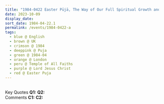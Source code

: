 ```yaml
---
title: "1984-0422 Easter Pūjā, The Way of Our Full Spiritual Growth and Sahaja Penance, Temple of All Faiths (now demolished, 11c Pond St), Belsize Park, Hampstead, London, UK"
date: 2023-10-09
display_date: 
sort_date: 1984-04-22.1
permalink: /events/1984-0422-a
tags:
  - blue @ English
  - brown @ UK
  - crimson @ 1984
  - deeppink @ Puja
  - green @ 1984-04
  - orange @ London
  - peru @ Temple of All Faiths
  - purple @ Lord Jesus Christ
  - red @ Easter Puja
---
```


<br>

<wave-list>
  <list-title color="DarkSeaGreen" width="55">Key Quotes</list-title>
  <list-item color="BlanchedAlmond" width="280"><b>Q1:</b> <i></i></list-item>
  <list-item color="Lavender" width="280"><b>Q2:</b> <i></i></list-item>
</wave-list>

<br>

<wave-list>
  <list-title color="DarkSeaGreen" width="55">Comments</list-title>
  <list-item color="BlanchedAlmond" width="280"><b>C1:</b> <i></i></list-item>
  <list-item color="Lavender" width="280"><b>C2:</b> <i></i></list-item>
</wave-list>